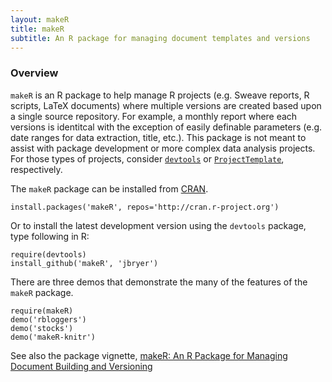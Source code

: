 ```yaml
---
layout: makeR
title: makeR
subtitle: An R package for managing document templates and versions
---
```


### Overview

`makeR` is an R package to help manage R projects (e.g. Sweave reports, R scripts, LaTeX documents) where multiple versions are created based upon a single source repository. For example, a monthly report where each versions is identitcal with the exception of easily definable parameters (e.g. date ranges for data extraction, title, etc.). This package is not meant to assist with package development or more complex data analysis projects. For those types of projects, consider [`devtools`](http://github.com/hadley/devtools) or [`ProjectTemplate`](http://projecttemplate.net), respectively.

The `makeR` package can be installed from [CRAN](http://cran.r-project.org/web/packages/makeR/).

	install.packages('makeR', repos='http://cran.r-project.org')

Or to install the latest development version using the `devtools` package, type following in R:

	require(devtools)
	install_github('makeR', 'jbryer')

There are three demos that demonstrate the many of the features of the `makeR` package.

	require(makeR)
	demo('rbloggers')
	demo('stocks')
	demo('makeR-knitr')

See also the package vignette, [makeR: An R Package for Managing Document Building and Versioning](https://github.com/jbryer/makeR/blob/master/inst/doc/makeR.pdf?raw=true)
